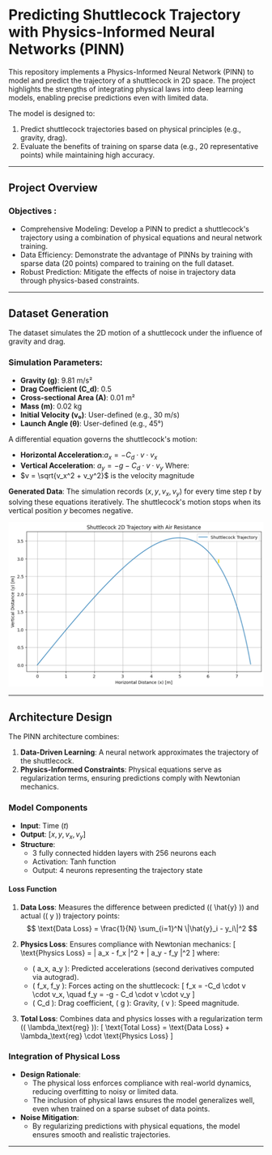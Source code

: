 # Predicting Shuttlecock Trajectory with Physics-Informed Neural Networks (PINN)
This repository implements a Physics-Informed Neural Network (PINN) to model and predict the trajectory of a shuttlecock in 2D space. The project highlights the strengths of integrating physical laws into deep learning models, enabling precise predictions even with limited data.


The model is designed to:
1. Predict shuttlecock trajectories based on physical principles (e.g., gravity, drag).
2. Evaluate the benefits of training on sparse data (e.g., 20 representative points) while maintaining high accuracy.

---
## Project Overview
### Objectives :
- Comprehensive Modeling: Develop a PINN to predict a shuttlecock's trajectory using a combination of physical equations and neural network training.
- Data Efficiency: Demonstrate the advantage of PINNs by training with sparse data (20 points) compared to training on the full dataset.
- Robust Prediction: Mitigate the effects of noise in trajectory data through physics-based constraints.


---
## Dataset Generation

The dataset simulates the 2D motion of a shuttlecock under the influence of gravity and drag. 

### Simulation Parameters:
- **Gravity (g)**: 9.81 m/s²
- **Drag Coefficient (C_d)**: 0.5
- **Cross-sectional Area (A)**: 0.01 m²
- **Mass (m)**: 0.02 kg
- **Initial Velocity (v₀)**: User-defined (e.g., 30 m/s)
- **Launch Angle (θ)**: User-defined (e.g., 45°)

A differential equation governs the shuttlecock's motion:
- **Horizontal Acceleration**:$a_x = -C_d \cdot v \cdot v_x$ 
- **Vertical Acceleration**: $a_y = -g - C_d \cdot v \cdot v_y$
  Where:  
- $v = \sqrt{v_x^2 + v_y^2}$ is the velocity magnitude  

**Generated Data**: The simulation records $(x, y, v_x, v_y)$ for every time step $t$ by solving these equations iteratively. The shuttlecock's motion stops when its vertical position $y$ becomes negative.

![generated trajectory ](images/Shuttlecock-2D-Trajectory-with-Air-Resistance.png)


---
## Architecture Design

The PINN architecture combines:
1. **Data-Driven Learning**: A neural network approximates the trajectory of the shuttlecock.
2. **Physics-Informed Constraints**: Physical equations serve as regularization terms, ensuring predictions comply with Newtonian mechanics.
   
### Model Components
- **Input**: Time ($t$)
- **Output**:  $[x, y, v_x, v_y]$
- **Structure**:
  - 3 fully connected hidden layers with 256 neurons each
  - Activation: Tanh function
  - Output: 4 neurons representing the trajectory state

#### Loss Function
1. **Data Loss**:
   Measures the difference between predicted (\( \hat{y} \)) and actual (\( y \)) trajectory points:
   $$
   \text{Data Loss} = \frac{1}{N} \sum_{i=1}^N \|\hat{y}_i - y_i\|^2
   $$

2. **Physics Loss**:
   Ensures compliance with Newtonian mechanics:
   \[
   \text{Physics Loss} = \| a_x - f_x \|^2 + \| a_y - f_y \|^2
   \]
   where:
   - \( a_x, a_y \): Predicted accelerations (second derivatives computed via autograd).
   - \( f_x, f_y \): Forces acting on the shuttlecock:
     \[
     f_x = -C_d \cdot v \cdot v_x, \quad f_y = -g - C_d \cdot v \cdot v_y
     \]
   - \( C_d \): Drag coefficient, \( g \): Gravity, \( v \): Speed magnitude.

3. **Total Loss**:
   Combines data and physics losses with a regularization term (\( \lambda_\text{reg} \)):
   \[
   \text{Total Loss} = \text{Data Loss} + \lambda_\text{reg} \cdot \text{Physics Loss}
   \]

### Integration of Physical Loss
- **Design Rationale**:
  - The physical loss enforces compliance with real-world dynamics, reducing overfitting to noisy or limited data.
  - The inclusion of physical laws ensures the model generalizes well, even when trained on a sparse subset of data points.
- **Noise Mitigation**:
  - By regularizing predictions with physical equations, the model ensures smooth and realistic trajectories.

---
